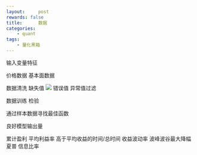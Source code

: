 ```yaml
---
layout:     post
rewards: false
title:      数据
categories:
    - quant
tags:
    - 量化黑箱
---
```


输入变量特征

价格数据
基本面数据

数据清洗
缺失值
![](https://tva3.sinaimg.cn/large/0069RVTdgy1fv38gdh8qgj31fe0fw45l.jpg)
错误值 异常值过滤

数据训练 检验

通过样本数据寻找最佳函数


良好模型输出量

累计盈利
平均利益率
高于平均收益的时间/总时间
收益波动率
波峰波谷最大降幅
夏普 信息比率